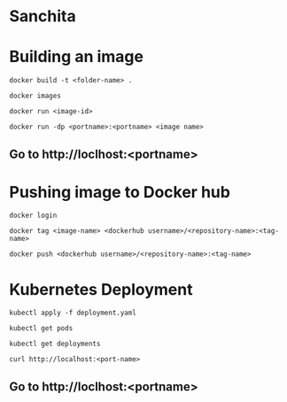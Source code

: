 # Sanchita
# Building an image
```
docker build -t <folder-name> .
```
```
docker images
```
```
docker run <image-id>
```
```
docker run -dp <portname>:<portname> <image name>
```
  ## Go to http://loclhost:<portname\>
# Pushing image to Docker hub
```
docker login
```
```
docker tag <image-name> <dockerhub username>/<repository-name>:<tag-name>
```
```
docker push <dockerhub username>/<repository-name>:<tag-name>
```
# Kubernetes Deployment
```
kubectl apply -f deployment.yaml
```
```
kubectl get pods
```
 ```
kubectl get deployments
```
```
curl http://localhost:<port-name>
```
  ## Go to http://loclhost:<portname\>
  
